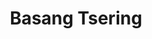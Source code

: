 ---
# Display name

title: Basang Tsering
user_groups: ["Graduated Post-Doc"]



organizations:
- name: 2015-2017 

Interests:
- 

---